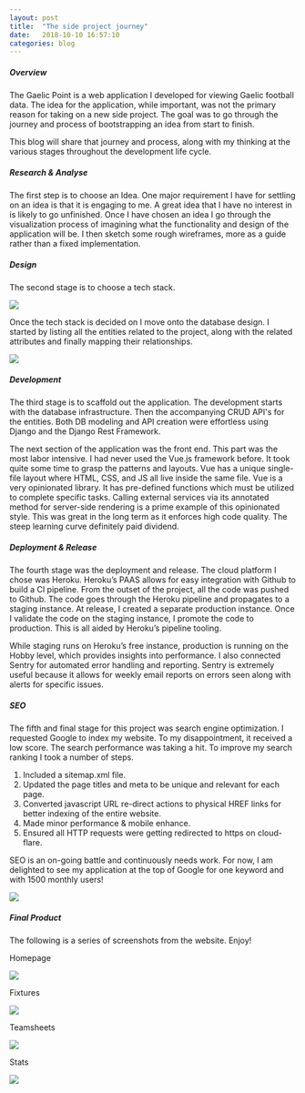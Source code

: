 ```yaml
---
layout: post
title:  "The side project journey"
date:   2018-10-10 16:57:10
categories: blog
---
```


##### Overview

 The Gaelic Point is a web application I developed for viewing Gaelic football data. The idea for the application, while important, was not the primary reason for taking on a new side project. The goal was to go through the journey and process of bootstrapping an idea from start to finish. 

This blog will share that journey and process, along with my thinking at the various stages throughout the development life cycle.

##### Research & Analyse 

The first step is to choose an Idea. One major requirement I have for settling on an idea is that it is engaging to me. A great idea that I have no interest in is likely to go unfinished. Once I have chosen an idea I go through the visualization process of imagining what the functionality and design of the application will be. I then sketch some rough wireframes, more as a guide rather than a fixed implementation.

##### Design

The second stage is to choose a tech stack.

<div class="honeycombpic-short">
<img src="https://github.com/bawn92/bawn92.github.io/blob/master/assets/img/system-arch.png?raw=true"/>
</div>


Once the tech stack is decided on I move onto the database design. I started by listing all the entities related to the project, along with the related attributes and finally mapping their relationships. 


<div class="honeycombpic-long">
<img src="https://github.com/bawn92/bawn92.github.io/blob/master/assets/img/database-design.png?raw=true"/>
</div>


##### Development

The third stage is to scaffold out the application. The development starts with the database infrastructure. Then the accompanying CRUD API's for the entities. Both DB modeling and API creation were effortless using Django and the Django Rest Framework.

The next section of the application was the front end. This part was the most labor intensive. I had never used the Vue.js framework before. It took quite some time to grasp the patterns and layouts. Vue has a unique single-file layout where HTML, CSS, and JS all live inside the same file. Vue is a very opinionated library. It has pre-defined functions which must be utilized to complete specific tasks. Calling external services via its annotated method for server-side rendering is a prime example of this opinionated style. This was great in the long term as it enforces high code quality. The steep learning curve definitely paid dividend.


##### Deployment & Release

The fourth stage was the deployment and release. The cloud platform I chose was Heroku. Heroku’s PAAS allows for easy integration with Github to build a CI pipeline. From the outset of the project, all the code was pushed to Github. The code goes through the Heroku pipeline and propagates to a staging instance. At release, I created a separate production instance. Once I validate the code on the staging instance, I promote the code to production. This is all aided by Heroku’s pipeline tooling.

While staging runs on Heroku’s free instance, production is running on the Hobby level, which provides insights into performance. I also connected Sentry for automated error handling and reporting. Sentry is extremely useful because it allows for weekly email reports on errors seen along with alerts for specific issues.

##### SEO

The fifth and final stage for this project was search engine optimization. I requested Google to index my website. To my disappointment, it received a low score. The search performance was taking a hit. To improve my search ranking I took a number of steps.

1. Included a sitemap.xml file.
2. Updated the page titles and meta to be unique and relevant for each page.
3. Converted javascript URL re-direct actions to physical HREF links for better indexing of the entire website.
4. Made minor performance & mobile enhance.
5. Ensured all HTTP requests were getting redirected to https on cloud-flare.

SEO is an on-going battle and continuously needs work. For now, I am delighted to see my application at the top of Google for one keyword and with 1500 monthly users!

<div class="honeycombpic-small">
<img src="https://github.com/bawn92/bawn92.github.io/blob/master/assets/img/growth.png?raw=true"/>
</div>

##### Final Product

The following is a series of screenshots from the website. Enjoy!

Homepage

<div class="honeycombpic">
<img src="https://github.com/bawn92/bawn92.github.io/blob/master/assets/img/points_homescreen.png?raw=true"/>
</div>

Fixtures

<div class="honeycombpic">
<img src="https://github.com/bawn92/bawn92.github.io/blob/master/assets/img/points_brackets.png?raw=true"/>
</div>

Teamsheets

<div class="honeycombpic">
<img src="https://github.com/bawn92/bawn92.github.io/blob/master/assets/img/points_teamsheets.png?raw=true"/>
</div>

Stats

<div class="honeycombpic">
<img src="https://github.com/bawn92/bawn92.github.io/blob/master/assets/img/points_charts.png?raw=true"/>
</div>


